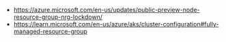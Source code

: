 - https://azure.microsoft.com/en-us/updates/public-preview-node-resource-group-nrg-lockdown/
- https://learn.microsoft.com/en-us/azure/aks/cluster-configuration#fully-managed-resource-group
